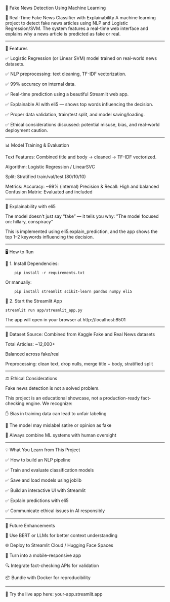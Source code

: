 📰 Fake News Detection Using Machine Learning


🚀 Real-Time Fake News Classifier with Explainability
A machine learning project to detect fake news articles using NLP and Logistic Regression/SVM. The system features a real-time web interface and explains why a news article is predicted as fake or real.

--------------------------------------------------------------------------

📌 Features

✅ Logistic Regression (or Linear SVM) model trained on real-world news datasets.

✅ NLP preprocessing: text cleaning, TF-IDF vectorization.

✅ 99% accuracy on internal data.

✅ Real-time prediction using a beautiful Streamlit web app.

✅ Explainable AI with eli5 — shows top words influencing the decision.

✅ Proper data validation, train/test split, and model saving/loading.

✅ Ethical considerations discussed: potential misuse, bias, and real-world deployment caution.

-----------------------------------------------------------------------------

📊 Model Training & Evaluation

Text Features: Combined title and body → cleaned → TF-IDF vectorized.

Algorithm: Logistic Regression / LinearSVC

Split: Stratified train/val/test (80/10/10)


Metrics:
    Accuracy: ~99% (internal)
    Precision & Recall: High and balanced
    Confusion Matrix: Evaluated and included

----------------------------------------------------------

🧠 Explainability with eli5

The model doesn't just say “fake” — it tells you why:
        "The model focused on: hillary, conspiracy"

This is implemented using eli5.explain_prediction, and the app shows the top 1–2 keywords influencing the decision.

-----------------------------------------------------------------------------

🖥️ How to Run

🧪 1. Install Dependencies:

        pip install -r requirements.txt
Or manually:
    
        pip install streamlit scikit-learn pandas numpy eli5

🚀 2. Start the Streamlit App

    streamlit run app/streamlit_app.py
    
The app will open in your browser at http://localhost:8501

--------------------------------------------------------------------------------

🔎 Dataset
Source: Combined from Kaggle Fake and Real News datasets

Total Articles: ~12,000+

Balanced across fake/real

Preprocessing: clean text, drop nulls, merge title + body, stratified split

---------------------------------------------------------------------------------

⚖️ Ethical Considerations

Fake news detection is not a solved problem.

This project is an educational showcase, not a production-ready fact-checking engine. We recognize:

✋ Bias in training data can lead to unfair labeling
    
🔄 The model may mislabel satire or opinion as fake
    
🧪 Always combine ML systems with human oversight

---------------------------------------------------------------------------------

💡 What You Learn from This Project

✅ How to build an NLP pipeline

✅ Train and evaluate classification models

✅ Save and load models using joblib

✅ Build an interactive UI with Streamlit

✅ Explain predictions with eli5

✅ Communicate ethical issues in AI responsibly

--------------------------------------------------------------------------------

📌 Future Enhancements

🧠 Use BERT or LLMs for better context understanding

🌐 Deploy to Streamlit Cloud / Hugging Face Spaces

📱 Turn into a mobile-responsive app

🔍 Integrate fact-checking APIs for validation

📦 Bundle with Docker for reproducibility

---------------------------------------------------------------------------------

🔗 Try the live app here: your-app.streamlit.app
